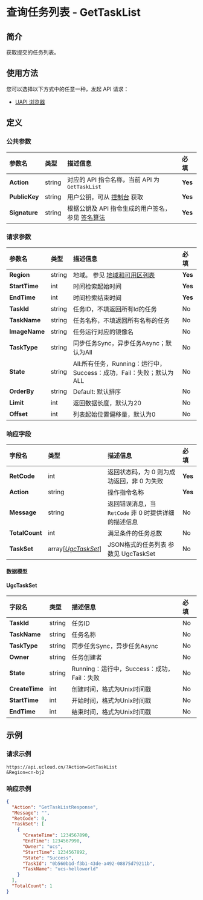 # 查询任务列表 - GetTaskList

## 简介

获取提交的任务列表。






## 使用方法

您可以选择以下方式中的任意一种，发起 API 请求：
- [UAPI 浏览器](https://console.ucloud.cn/uapi/detail?id=GetTaskList)


## 定义

### 公共参数

| 参数名 | 类型 | 描述信息 | 必填 |
|:---|:---|:---|:---|
| **Action**     | string  | 对应的 API 指令名称，当前 API 为 `GetTaskList`                        | **Yes** |
| **PublicKey**  | string  | 用户公钥，可从 [控制台](https://console.ucloud.cn/uapi/apikey) 获取                                             | **Yes** |
| **Signature**  | string  | 根据公钥及 API 指令生成的用户签名，参见 [签名算法](api/summary/signature.md)  | **Yes** |

### 请求参数

| 参数名 | 类型 | 描述信息 | 必填 |
|:---|:---|:---|:---|
| **Region** | string | 地域。 参见 [地域和可用区列表](api/summary/regionlist) |**Yes**|
| **StartTime** | int | 时间检索起始时间 |**Yes**|
| **EndTime** | int | 时间检索结束时间 |**Yes**|
| **TaskId** | string | 任务ID，不填返回所有Id的任务 |No|
| **TaskName** | string | 任务名称，不填返回所有名称的任务 |No|
| **ImageName** | string | 任务运行对应的镜像名 |No|
| **TaskType** | string | 同步任务Sync，异步任务Async；默认为All |No|
| **State** | string | All:所有任务，Running：运行中，Success：成功，Fail：失败；默认为ALL |No|
| **OrderBy** | string | Default: 默认排序 |No|
| **Limit** | int | 返回数据长度，默认为20 |No|
| **Offset** | int | 列表起始位置偏移量，默认为0 |No|

### 响应字段

| 字段名 | 类型 | 描述信息 | 必填 |
|:---|:---|:---|:---|
| **RetCode** | int | 返回状态码，为 0 则为成功返回，非 0 为失败 |**Yes**|
| **Action** | string | 操作指令名称 |**Yes**|
| **Message** | string | 返回错误消息，当 `RetCode` 非 0 时提供详细的描述信息 |No|
| **TotalCount** | int | 满足条件的任务总数 |No|
| **TaskSet** | array[[*UgcTaskSet*](#UgcTaskSet)] | JSON格式的任务列表 参数见 UgcTaskSet |No|

#### 数据模型


#### UgcTaskSet

| 字段名 | 类型 | 描述信息 | 必填 |
|:---|:---|:---|:---|
| **TaskId** | string | 任务ID |No|
| **TaskName** | string | 任务名称 |No|
| **TaskType** | string | 同步任务Sync，异步任务Async |No|
| **Owner** | string | 任务创建者 |No|
| **State** | string | Running：运行中，Success：成功，Fail：失败 |No|
| **CreateTime** | int | 创建时间，格式为Unix时间戳 |No|
| **StartTime** | int | 开始时间，格式为Unix时间戳 |No|
| **EndTime** | int | 结束时间，格式为Unix时间戳 |No|

## 示例

### 请求示例
    
```
https://api.ucloud.cn/?Action=GetTaskList
&Region=cn-bj2
```

### 响应示例
    
```json
{
  "Action": "GetTaskListResponse",
  "Message": "",
  "RetCode": 0,
  "TaskSet": [
    {
      "CreateTime": 1234567890,
      "EndTime": 1234567990,
      "Owner": "ucs",
      "StartTime": 1234567892,
      "State": "Success",
      "TaskId": "0b560b1d-f3b1-43de-a492-08875d79211b",
      "TaskName": "ucs-helloworld"
    }
  ],
  "TotalCount": 1
}
```





